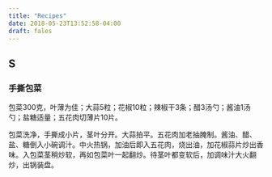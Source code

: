 ```yaml
---
title: "Recipes"
date: 2018-05-23T13:52:58-04:00
draft: fales
---
```

## S
### 手撕包菜
包菜300克，叶薄为佳；大蒜5粒；花椒10粒；辣椒干3条；醋3汤勺；酱油1汤勺；盐糖适量；五花肉切薄片10片。

包菜洗净，手撕成小片，茎叶分开。大蒜拍平。五花肉加老抽腌制。酱油、醋、盐、糖倒入小碗调汁。中火热锅，加油后即入五花肉，烧出油，加花椒蒜片炒出香味。入包菜茎稍炒软，再如包菜叶一起翻炒。待茎叶都变软后，加调味汁大火翻炒，出锅装盘。

